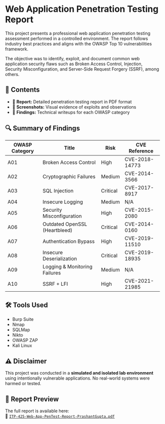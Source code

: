 # Web Application Penetration Testing Report

This project presents a professional web application penetration testing assessment performed in a controlled environment. The report follows industry best practices and aligns with the OWASP Top 10 vulnerabilities framework.

The objective was to identify, exploit, and document common web application security flaws such as Broken Access Control, Injection, Security Misconfiguration, and Server-Side Request Forgery (SSRF), among others.

## 📂 Contents

- 📝 **Report:** Detailed penetration testing report in PDF format
- 📸 **Screenshots:** Visual evidence of exploits and observations
- 🧠 **Findings:** Technical writeups for each OWASP category

## 🔍 Summary of Findings

| OWASP Category | Title | Risk | CVE Reference |
|----------------|-------|------|----------------|
| A01 | Broken Access Control | High | CVE-2018-14773 |
| A02 | Cryptographic Failures | Medium | CVE-2014-3566 |
| A03 | SQL Injection | Critical | CVE-2017-8917 |
| A04 | Insecure Logging | Medium | N/A |
| A05 | Security Misconfiguration | High | CVE-2015-2080 |
| A06 | Outdated OpenSSL (Heartbleed) | Critical | CVE-2014-0160 |
| A07 | Authentication Bypass | High | CVE-2019-11510 |
| A08 | Insecure Deserialization | Critical | CVE-2019-18935 |
| A09 | Logging & Monitoring Failures | Medium | N/A |
| A10 | SSRF + LFI | High | CVE-2021-21985 |

## 🛠 Tools Used

- Burp Suite
- Nmap
- SQLMap
- Nikto
- OWASP ZAP
- Kali Linux

## ⚠️ Disclaimer

This project was conducted in a **simulated and isolated lab environment** using intentionally vulnerable applications. No real-world systems were harmed or tested.

## 📄 Report Preview

The full report is available here:  
📎 [`ITP-425-Web-App-PenTest-Report-PrashantGupta.pdf`](./report/ITP-425-Web-App-PenTest-Report-PrashantGupta.pdf)
